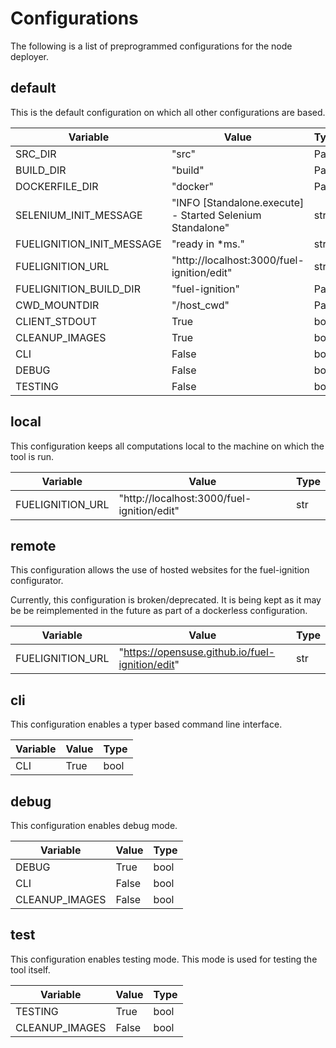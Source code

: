 # Configurations
The following is a list of preprogrammed configurations for the node deployer.
## default
This is the default configuration on which all other configurations are based.

| Variable | Value | Type |
| --- | --- | --- |
| SRC_DIR | "src" | Path |
| BUILD_DIR | "build" | Path |
| DOCKERFILE_DIR | "docker" | Path |
| SELENIUM_INIT_MESSAGE | "INFO [Standalone.execute] - Started Selenium Standalone" | str |
| FUELIGNITION_INIT_MESSAGE | "ready in *ms." | str |
| FUELIGNITION_URL | "http://localhost:3000/fuel-ignition/edit" | str |
| FUELIGNITION_BUILD_DIR | "fuel-ignition" | Path |
| CWD_MOUNTDIR | "/host_cwd" | Path |
| CLIENT_STDOUT | True | bool |
| CLEANUP_IMAGES | True | bool |
| CLI | False | bool |
| DEBUG | False | bool |
| TESTING | False | bool |

## local
This configuration keeps all computations local to the machine on which the tool is run.

| Variable | Value | Type |
| --- | --- | --- |
| FUELIGNITION_URL | "http://localhost:3000/fuel-ignition/edit" | str |

## remote
<p>This configuration allows the use of hosted websites for the fuel-ignition configurator.</p>
<p>Currently, this configuration is broken/deprecated. It is being kept as it may be be reimplemented in the future as part of a dockerless configuration.</p>

| Variable | Value | Type |
| --- | --- | --- |
| FUELIGNITION_URL | "https://opensuse.github.io/fuel-ignition/edit" | str |

## cli
This configuration enables a typer based command line interface.

| Variable | Value | Type |
| --- | --- | --- |
| CLI | True | bool |

## debug
This configuration enables debug mode.

| Variable | Value | Type |
| --- | --- | --- |
| DEBUG | True | bool |
| CLI | False | bool |
| CLEANUP_IMAGES | False | bool |

## test
This configuration enables testing mode. This mode is used for testing the tool itself.

| Variable | Value | Type |
| --- | --- | --- |
| TESTING | True | bool |
| CLEANUP_IMAGES | False | bool |